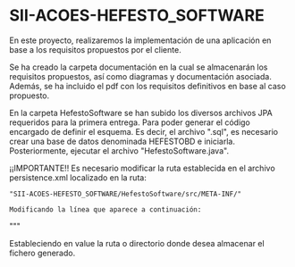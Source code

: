 # SII-ACOES-HEFESTO_SOFTWARE
En este proyecto, realizaremos la implementación de una aplicación en base a los requisitos propuestos por el cliente.

Se ha creado la carpeta documentación en la cual se almacenarán los requisitos propuestos, así como diagramas y documentación asociada. Además, se ha incluido el pdf con los requisitos definitivos en base al caso propuesto.


En la carpeta HefestoSoftware se han subido los diversos archivos JPA requeridos para la primera entrega.
Para poder generar el código encargado de definir el esquema. Es decir, el archivo ".sql", es necesario crear una base de datos denominada HEFESTOBD e iniciarla. Posteriormente, ejecutar el archivo "HefestoSoftware.java".

¡¡IMPORTANTE!! Es necesario modificar la ruta establecida en el archivo persistence.xml localizado en la ruta:

	"SII-ACOES-HEFESTO_SOFTWARE/HefestoSoftware/src/META-INF/"

	Modificando la línea que aparece a continuación:

 "<property name="javax.persistence.schema-generation.scripts.create-target" value="/Users/ivan/Desktop/create.sql"/>""

 Estableciendo en value la ruta o directorio donde desea almacenar el fichero generado.

 
